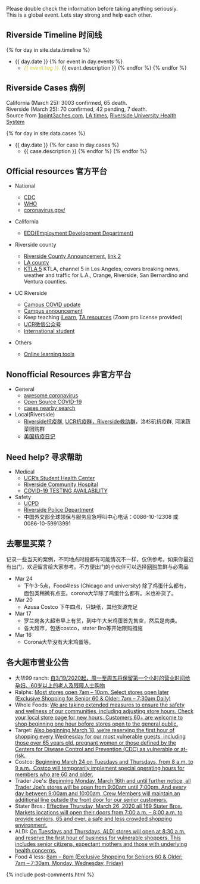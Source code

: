 Please double check the information before taking anything seriously.
<br>
This is a global event. Lets stay strong and help each other.


## Riverside Timeline 时间线
{% for day in site.data.timeline %}
* {{ day.date }}  {% for event in  day.events %}
  * <em style="color:#D0CE3B">{{ event.tag }}.</em> {{ event.description }} {% endfor %}
{% endfor %}


## Riverside Cases 病例
California (March 25): 3003 confirmed, 65 death.<br>
Riverside (March 25): 70 confirmed, 42 pending, 7 death.
<br>
Source from [1point3aches.com](https://coronavirus.1point3acres.com/#map), [LA times](https://www.latimes.com/projects/california-coronavirus-cases-tracking-outbreak/), [Riverside University Health System](https://www.rivcoph.org/coronavirus)


{% for day in site.data.cases %}
* {{ day.date }}  {% for case in  day.cases %}
  * {{ case.description }}  {% endfor %} {% endfor %}




## Official resources 官方平台

* National
  * [CDC](https://www.cdc.gov/coronavirus/2019-nCoV/index.html)
  * [WHO](https://www.who.int/emergencies/diseases/novel-coronavirus-2019)
  * [coronavirus.gov/](https://www.coronavirus.gov/)
* California
  * [EDD(Employment Development Department)](https://www.edd.ca.gov/about_edd/coronavirus-2019.htm)

* Riverside county
  * [Riverside County Announcement](https://www.rivcoph.org/coronavirus), [link 2](https://riversideca.gov/press/information-regarding-covid-19-coronavirus)
  * [LA county](http://www.publichealth.lacounty.gov/media/Coronavirus/)
  * [KTLA 5](https://www.youtube.com/user/KTLA/videos) KTLA, channel 5 in Los Angeles, covers breaking news, weather and traffic for L.A., Orange, Riverside, San Bernardino and Ventura counties.

* UC Riverside
  * [Campus COVID update](https://ehs.ucr.edu/coronavirus) 
  * [Campus announcement](https://insideucr.ucr.edu/announcements)
  * Keep teaching [iLearn](https://keepteaching.ucr.edu/ilearn), [TA resources](https://keepteaching.ucr.edu/ta-resources) (Zoom pro license provided)
  * [UCR微信公众号](https://open.weixin.qq.com/qr/code?username=gh_7d6f6ca60162)
  * [International student](https://international.ucr.edu/covid-19)

* Others
  * [Online learning tools](https://asuforyou.asu.edu/)
  
## Nonofficial Resources 非官方平台
* General
  * [awesome coronavirus](https://github.com/soroushchehresa/awesome-coronavirus)
  * [Open Source COVID-19](https://weileizeng.github.io/Open-Source-COVID-19/)
  * [cases nearby search](https://www.coronainusa.com/?from=groupmessage&isappinstalled=0)
* Local(Riverside)
  * [Riverside抗疫群](https://raw.githubusercontent.com/WeileiZeng/COVID-Riverside/master/assets/riverside-covid.jpeg), [UCR抗疫群，Riverside救助群](https://raw.githubusercontent.com/WeileiZeng/COVID-Riverside/master/assets/wanshiwu.jpeg)，洛杉矶抗疫群, 河滨蔬菜团购群
  * [美国抗疫日记](https://mp.weixin.qq.com/s/jrsfKU0s0OAABcPiaa-BLA)
  
## Need help? 寻求帮助
* Medical
  * [UCR’s Student Health Center](https://studenthealth.ucr.edu/)
  * [Riverside Community Hospital](https://riversidecommunityhospital.com/)
  * [COVID-19 TESTING AVAILABILITY](https://www.rivcoph.org/Portals/0/Documents/CoronaVirus/TestAvHospDistCOVID-19.pdf)
* Safety
  * [UCPD](https://police.ucr.edu/)
  * [Riverside Police Department](https://www.riversideca.gov/rpd/)
  * 中国外交部全球领保与服务应急呼叫中心电话：0086-10-12308 或 0086-10-59913991





## 去哪里买菜？
记录一些当天的案例，不同地点时段都有可能情况不一样，仅供参考。如果你最近有出门，欢迎留言给大家参考。不方便出门的小伙伴可以选择[网购](https://gonglue.us/15208)生鲜与必需品

* Mar 24
  * 下午3-5点，Food4less (Chicago and university) 除了鸡蛋什么都有，面包类稍微有点空。corona大华除了鸡蛋什么都有。米也补货了。
* Mar 20
  * Azusa Costco 下午四点，只缺纸，其他货源充足
* Mar 17
  * 罗兰岗各大超市早上有货，到中午大米鸡蛋首先售空，然后是肉类。
  * 各大超市，包括costco，stater Bro等开始限购措施
* Mar 16
  * Corona大华没有大米鸡蛋等。

## 各大超市营业公告
* 大华99 ranch: [自3/19/2020起，周一至周五将保留第一个小时的营业时间给孕妇、60岁以上的老人及残障人士购物](https://www.99ranch.com/)
* Ralphs: [Most stores open 7am – 10pm. Select stores open later (Exclusive Shopping for Senior 60 & Older: 7am – 7:30am Daily)](https://www.ralphs.com/i/coronavirus-update/store-information)
* Whole Foods: [We are taking extended measures to ensure the safety and wellness of our communities, including adjusting store hours. Check your local store page for new hours. Customers 60+ are welcome to shop beginning one hour before stores open to the general public.](https://www.wholefoodsmarket.com/company-info/covid-19-response)
* Target: [Also beginning March 18, we’re reserving the first hour of shopping every Wednesday for our most vulnerable guests, including those over 65 years old, pregnant women or those defined by the Centers for Disease Control and Prevention (CDC) as vulnerable or at-risk.](https://corporate.target.com/about/purpose-history/our-commitments/target-coronavirus-hub?lnk=32520updateThel)
* Costco: [Beginning March 24 on Tuesdays and Thursdays, from 8 a.m. to 9 a.m., Costco will temporarily implement special operating hours for members who are 60 and older. ](https://www.facebook.com/Costco/posts/10158560296074947?__xts__%5B0%5D=68.ARCbKvE1wj5BCcpGc6AYLxLzCdJUVM605tRiHTviDRxu1PTXJYGx8kpGqCKw0b2jBTq3gdseTtbIuOm6CThJeCDWfFcn6ry9ZBZEpsJQU1hkTIMY3xkCKRc-Fv_XgurqjhYYSLV7auxj43jysBESkhBz8eqOWVn-gwJBeIjEygivsOJTvqK4--s3Axt7L-cp8boz-onVMxaCvY-Gk5tJ5p5hpNPfS53Up8D74zkMkjRZDQ6mqqnIf68Fl_lE35iPQ3jI6D2h7X04wAnjP0JerpxSUEcFa-DOkCqgdXx_epml3rcrKZVF_tKlT59XZO2V2i9Ghmk3dxXNxw&__tn__=-R)
* Trader Joe's: [Beginning Monday, March 16th and until further notice, all Trader Joe’s stores will be open from 9:00am until 7:00pm. And every day between 9:00am and 10:00am, Crew Members will maintain an additional line outside the front door for our senior customers.](https://www.traderjoes.com/announcement/coronavirus-update-how-trader-joes-is-caring-for-crew-members-and-customers)
* Stater Bros.: [Effective Thursday, March 26, 2020 all 169 Stater Bros. Markets locations will open their doors from 7:00 a.m. – 8:00 a.m. to provide seniors, 65 and over, a safe and less crowded shopping environment.](https://www.staterbros.com/press-releases-catalog/expands-senior-time/)
* ALDI: [On Tuesdays and Thursdays, ALDI stores will open at 8:30 a.m. and reserve the first hour of business for vulnerable shoppers. This includes senior citizens, expectant mothers and those with underlying health concerns.](https://corporate.aldi.us/en/newsroom/news-press-releases/in-the-news/aldi-covid-19-update/)
* Food 4 less: [8am – 8pm (Exclusive Shopping for Seniors 60 & Older: 7am – 7:30am, Monday, Wednesday, Friday)](https://www.kroger.com/i/coronavirus-update/store-information)


{% include post-comments.html %}
